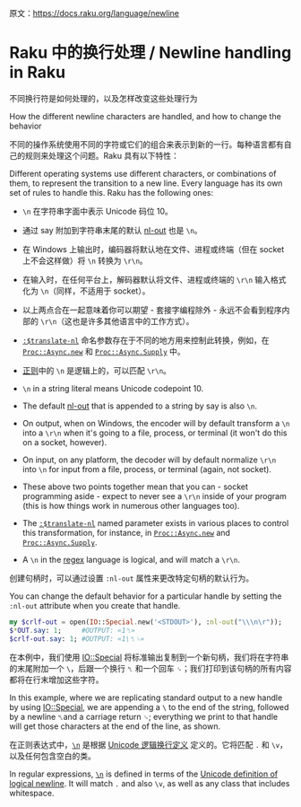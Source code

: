 原文：https://docs.raku.org/language/newline

# Raku 中的换行处理 / Newline handling in Raku

不同换行符是如何处理的，以及怎样改变这些处理行为

How the different newline characters are handled, and how to change the behavior

不同的操作系统使用不同的字符或它们的组合来表示到新的一行。每种语言都有自己的规则来处理这个问题。Raku 具有以下特性：

Different operating systems use different characters, or combinations of them, to represent the transition to a new line. Every language has its own set of rules to handle this. Raku has the following ones:

- `\n` 在字符串字面中表示 Unicode 码位 10。
- 通过 say 附加到字符串末尾的默认 [nl-out](https://docs.raku.org/routine/nl-out) 也是 `\n`。
- 在 Windows 上输出时，编码器将默认地在文件、进程或终端（但在 socket 上不会这样做）将 `\n` 转换为 `\r\n`。
- 在输入时，在任何平台上，解码器默认将文件、进程或终端的 `\r\n` 输入格式化为 `\n`（同样，不适用于 socket）。
- 以上两点合在一起意味着你可以期望 - 套接字编程除外 - 永远不会看到程序内部的 `\r\n`（这也是许多其他语言中的工作方式）。
- [`:$translate-nl`](https://docs.raku.org/type/Encoding#method_decoder) 命名参数存在于不同的地方用来控制此转换，例如，在 [`Proc::Async.new`](https://docs.raku.org/type/Proc::Async#method_new) 和 [`Proc::Async.Supply`](https://docs.raku.org/type/Proc::Async#method_Supply) 中。
- [正则](https://docs.raku.org/language/regexes)中的 `\n` 是逻辑上的，可以匹配 `\r\n`。

- `\n` in a string literal means Unicode codepoint 10.
- The default [nl-out](https://docs.raku.org/routine/nl-out) that is appended to a string by say is also `\n`.
- On output, when on Windows, the encoder will by default transform a `\n` into a `\r\n` when it's going to a file, process, or terminal (it won't do this on a socket, however).
- On input, on any platform, the decoder will by default normalize `\r\n` into `\n` for input from a file, process, or terminal (again, not socket).
- These above two points together mean that you can - socket programming aside - expect to never see a `\r\n` inside of your program (this is how things work in numerous other languages too).
- The [`:$translate-nl`](https://docs.raku.org/type/Encoding#method_decoder) named parameter exists in various places to control this transformation, for instance, in [`Proc::Async.new`](https://docs.raku.org/type/Proc::Async#method_new) and [`Proc::Async.Supply`](https://docs.raku.org/type/Proc::Async#method_Supply).
- A `\n` in the [regex](https://docs.raku.org/language/regexes) language is logical, and will match a `\r\n`.

创建句柄时，可以通过设置 `:nl-out` 属性来更改特定句柄的默认行为。

You can change the default behavior for a particular handle by setting the `:nl-out` attribute when you create that handle.

```Raku
my $crlf-out = open(IO::Special.new('<STDOUT>'), :nl-out("\\\n\r"));
$*OUT.say: 1;     #OUTPUT: «1␤» 
$crlf-out.say: 1; #OUTPUT: «1\␤␍»
```

在本例中，我们使用 [IO::Special](https://docs.raku.org/type/IO::Special) 将标准输出复制到一个新句柄，我们将在字符串的末尾附加一个 `\`，后跟一个换行 `␤` 和一个回车 `␍`；我们打印到该句柄的所有内容都将在行末增加这些字符。

In this example, where we are replicating standard output to a new handle by using [IO::Special](https://docs.raku.org/type/IO::Special), we are appending a `\` to the end of the string, followed by a newline `␤`and a carriage return `␍`; everything we print to that handle will get those characters at the end of the line, as shown.

在正则表达式中，[`\n`](https://docs.raku.org/language/regexes#index-entry-regex_%5Cn-regex_%5CN-%5Cn_and_%5CN) 是根据 [Unicode 逻辑换行定义](https://unicode.org/reports/tr18/#Line_Boundaries) 定义的。它将匹配 `.` 和 `\v`，以及任何包含空白的类。

In regular expressions, [`\n`](https://docs.raku.org/language/regexes#index-entry-regex_%5Cn-regex_%5CN-%5Cn_and_%5CN) is defined in terms of the [Unicode definition of logical newline](https://unicode.org/reports/tr18/#Line_Boundaries). It will match `.` and also `\v`, as well as any class that includes whitespace.
